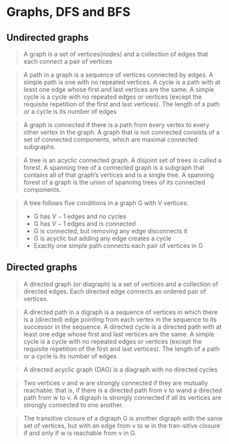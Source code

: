 # Graphs, DFS and BFS

## Undirected graphs

> A graph is a set of vertices(nodes) and a collection of edges that each connect a pair of vertices

>A path in a graph is a sequence of vertices connected by edges. A simple path is one with no repeated vertices. A cycle is a path with at least one edge whose first and last vertices are the same. A simple cycle is a cycle with no repeated edges or vertices (except the requisite repetition of the first and last vertices). The length of a path or a cycle is its number of edges

>A graph is connected if there is a path from every vertex to every other vertex in the graph. A graph that is not connected consists of a set of connected components, which are maximal connected subgraphs. 

> A tree is an acyclic connected graph. A disjoint set of trees is called a forest. A spanning tree of a connected graph is a subgraph that contains all of that graph’s vertices and is a single tree. A spanning forest of a graph is the union of spanning trees of its connected components. 

> A tree follows five conditions in a graph G with V vertices:
>
> - G has $V-1$ edges and no cycles
> - G has $V-1$ edges and is connected
> - G is connected, but removing any edge disconnects it
> - G is acyclic but adding any edge creates a cycle
> - Exactly one simple path connects each pair of vertices in G







## Directed graphs

> A directed graph (or diagraph) is a set of vertices and a collection of directed edges. Each directed edge connects an ordered pair of vertices.

> A directed path in a digraph is a sequence of vertices in which there is a (directed) edge pointing from each vertex in the sequence to its successor in the sequence. A directed cycle is a directed path with at least one edge whose first and last vertices are the same. A simple cycle is a cycle with no repeated edges or vertices (except the requisite repetition of the first and last vertices). The length of a path or a cycle is its number of edges

> A directed acyclic graph (DAG) is a diagraph with no directed cycles

> Two vertices v and w are strongly connected if they are mutually reachable: that is, if there is a directed path from v to wand a directed path from w to v. A digraph is strongly connected if all its vertices are strongly connected to one another.

> The transitive closure of a digraph G is another digraph with the same set of vertices, but with an edge from v to w in the tran-sitive closure if and only if w is reachable from v in G.